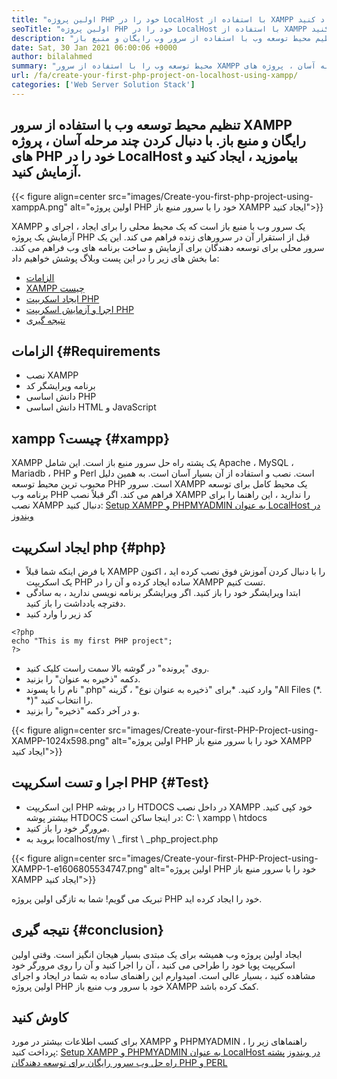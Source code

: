 ```yaml
---
title: "اولین پروژه PHP خود را در LocalHost با استفاده از XAMPP ایجاد کنید" 
seoTitle: "اولین پروژه PHP خود را در LocalHost با استفاده از XAMPP ایجاد کنید" 
description: "تنظیم محیط توسعه وب با استفاده از سرور وب رایگان و منبع باز XAMPP. با دنبال کردن چند مرحله آسان ، پروژه های PHP خود را در LocalHost ایجاد و آزمایش کنید." 
date: Sat, 30 Jan 2021 06:00:06 +0000
author: bilalahmed
summary: "محیط توسعه وب را با استفاده از سرور XAMPP آزاد و منبع باز تنظیم کنید. با دنبال کردن چند مرحله آسان ، پروژه های PHP خود را در LocalHost بیاموزید ، ایجاد کنید و آزمایش کنید." 
url: /fa/create-your-first-php-project-on-localhost-using-xampp/
categories: ['Web Server Solution Stack']
---
```


## تنظیم محیط توسعه وب با استفاده از سرور XAMPP رایگان و منبع باز. با دنبال کردن چند مرحله آسان ، پروژه های PHP خود را در LocalHost بیاموزید ، ایجاد کنید و آزمایش کنید.

{{< figure align=center src="images/Create-you-first-php-project-using-xamppA.png" alt="اولین پروژه PHP خود را با سرور منبع باز XAMPP ایجاد کنید">}}

XAMPP یک سرور وب با منبع باز است که یک محیط محلی را برای ایجاد ، اجرای و آزمایش یک پروژه PHP قبل از استقرار آن در سرورهای زنده فراهم می کند. این یک سرور محلی برای توسعه دهندگان برای آزمایش و ساخت برنامه های وب فراهم می کند. ما بخش های زیر را در این پست وبلاگ پوشش خواهیم داد:
  * [الزامات][2]
  * [XAMPP چیست][3]
  * [ایجاد اسکریپت PHP][4]
  * [اجرا و آزمایش اسکریپت PHP][5]
  * [نتیجه گیری][6]

## الزامات   {#Requirements
  * نصب XAMPP
  * برنامه ویرایشگر کد
  * دانش اساسی PHP
  * دانش اساسی HTML و JavaScript

## xampp چیست؟   {#xampp}
XAMPP یک پشته راه حل سرور منبع باز است. این شامل Apache ، MySQL ، Mariadb ، PHP و Perl است. نصب و استفاده از آن بسیار آسان است. به همین دلیل محبوب ترین محیط توسعه PHP است. سرور XAMPP یک محیط کامل برای توسعه برنامه وب PHP فراهم می کند. اگر قبلاً نصب XAMPP را ندارید ، این راهنما را برای نصب XAMPP دنبال کنید:
[Setup XAMPP و PHPMYADMIN به عنوان LocalHost در ویندوز][7]

## ایجاد اسکریپت php   {#php}
  * با فرض اینکه شما قبلاً XAMPP را با دنبال کردن آموزش فوق نصب کرده اید ، اکنون یک اسکریپت PHP ساده ایجاد کرده و آن را در XAMPP تست کنیم.
  * ابتدا ویرایشگر خود را باز کنید. اگر ویرایشگر برنامه نویسی ندارید ، به سادگی دفترچه یادداشت را باز کنید.
  * کد زیر را وارد کنید
```
<?php
echo "This is my first PHP project";
?>
```
  * روی "پرونده" در گوشه بالا سمت راست کلیک کنید.
  * دکمه "ذخیره به عنوان" را بزنید.
  * نام را با پسوند ".php" وارد کنید.
  *برای "ذخیره به عنوان نوع" ، گزینه "All Files (\*. \*)" را انتخاب کنید.
  * و در آخر دکمه "ذخیره" را بزنید.

{{< figure align=center src="images/Create-your-first-PHP-Project-using-XAMPP-1024x598.png" alt="اولین پروژه PHP خود را با سرور منبع باز XAMPP ایجاد کنید">}}


## اجرا و تست اسکریپت PHP   {#Test}
  * این اسکریپت PHP را در پوشه HTDOCS در داخل نصب XAMPP خود کپی کنید. بیشتر پوشه HTDOCS در اینجا ساکن است: C: \ xampp \ htdocs
  * مرورگر خود را باز کنید.
  * بروید به localhost/my \ _first \ _php_project.php

{{< figure align=center src="images/Create-your-first-PHP-Project-using-XAMPP-1-e1606805534747.png" alt="اولین پروژه PHP خود را با سرور منبع باز XAMPP ایجاد کنید">}}

تبریک می گویم! شما به تازگی اولین پروژه PHP خود را ایجاد کرده اید.

## نتیجه گیری   {#conclusion}
ایجاد اولین پروژه وب همیشه برای یک مبتدی بسیار هیجان انگیز است. وقتی اولین اسکریپت پویا خود را طراحی می کنید ، آن را اجرا کنید و آن را روی مرورگر خود مشاهده کنید ، بسیار عالی است. امیدوارم این راهنمای ساده به شما در ایجاد و اجرای اولین پروژه PHP خود با سرور وب منبع باز XAMPP کمک کرده باشد.

## کاوش کنید
برای کسب اطلاعات بیشتر در مورد XAMPP و PHPMYADMIN ، راهنماهای زیر را پرداخت کنید:
[Setup XAMPP و PHPMYADMIN به عنوان LocalHost در ویندوز][7]
[پشته راه حل وب سرور رایگان برای توسعه دهندگان PHP و PERL][1]

  
[1]: https://products.containerize.com/solution-stack/xampp
[2]: #requirements
[3]: #xampp
[4]: #php
[5]: #test
[6]: #conclusion
[7]: https://blog.containerize.com/database-management-software/how-to-setup-xampp-and-phpmyadmin-as-localhost-on-windows/
